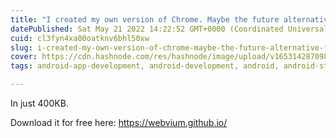 ```yaml
---
title: "I created my own version of Chrome. Maybe the future alternative for Android soon..."
datePublished: Sat May 21 2022 14:22:52 GMT+0000 (Coordinated Universal Time)
cuid: cl3fyn4xa00oatknv6bhl50xw
slug: i-created-my-own-version-of-chrome-maybe-the-future-alternative-for-android-soon
cover: https://cdn.hashnode.com/res/hashnode/image/upload/v1653142870982/n925UAhKu.jpg
tags: android-app-development, android-development, android, android-studio, android-apps

---
```


In just 400KB. 

Download it for free here: https://webvium.github.io/